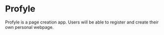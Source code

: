 # Profyle

Profyle is a page creation app. Users will be able to register and create their own personal webpage. 
